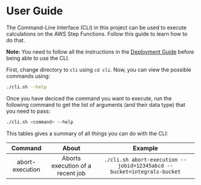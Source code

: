 # User Guide

The Command-Line Interface (CLI) in this project can be used to execute calculations on the AWS Step Functions. Follow this guide to learn how to do that.

**Note:** You need to follow all the instructions in the [Deployment Guide](./deployment.md) before being able to use the CLI.

First, change directory to `cli` using `cd cli`. Now, you can view the possible commands using:

```bash
./cli.sh --help
```

Once you have deciced the command you want to execute, run the following command to get the list of arguments (and their data type) that you need to pass:

```bash
./cli.sh <command> --help
```

This tables gives a summary of all things you can do with the CLI:

|   Command    |        About         |          Example           |
|   :----:     |        :----:        |          :----:            |
|  abort-execution | Aborts execution of a recent job | `./cli.sh abort-execution --jobid=12345abcd --bucket=integrals-bucket` |
